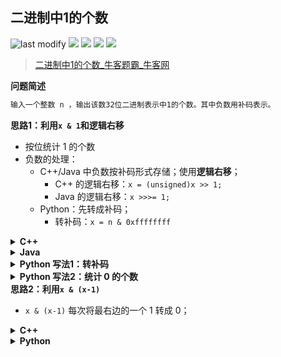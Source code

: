 ## 二进制中1的个数
<!--START_SECTION:badge-->

![last modify](https://img.shields.io/static/v1?label=last%20modify&message=2025-07-08%2016%3A53%3A13&color=yellowgreen&style=flat-square)
[![](https://img.shields.io/static/v1?label=&message=%E7%AE%80%E5%8D%95&color=yellow&style=flat-square)](../../../README.md#简单)
[![](https://img.shields.io/static/v1?label=&message=%E7%89%9B%E5%AE%A2&color=green&style=flat-square)](../../../README.md#牛客)
[![](https://img.shields.io/static/v1?label=&message=%E4%BD%8D%E8%BF%90%E7%AE%97&color=blue&style=flat-square)](../../../README.md#位运算)
[![](https://img.shields.io/static/v1?label=&message=%E7%BB%8F%E5%85%B8&color=blue&style=flat-square)](../../../README.md#经典)

<!--END_SECTION:badge-->
<!--info
tags: [位运算, 经典]
source: 牛客
level: 简单
number: '0120'
name: 二进制中1的个数
companies: []
-->

> [二进制中1的个数_牛客题霸_牛客网](https://www.nowcoder.com/practice/8ee967e43c2c4ec193b040ea7fbb10b8)

<summary><b>问题简述</b></summary>

```txt
输入一个整数 n ，输出该数32位二进制表示中1的个数。其中负数用补码表示。
```

<!-- 
<details><summary><b>详细描述</b></summary>

```txt
```

</details>
-->

<!-- <div align="center"><img src="../../../_assets/xxx.png" height="300" /></div> -->

<summary><b>思路1：利用<code>x & 1</code>和逻辑右移</b></summary>

- 按位统计 1 的个数
- 负数的处理：
    - C++/Java 中负数按补码形式存储；使用**逻辑右移**；
        - C++ 的逻辑右移：`x = (unsigned)x >> 1;`
        - Java 的逻辑右移：`x >>>= 1;`
    - Python：先转成补码；
        - 转补码：`x = n & 0xffffffff`

<details><summary><b>C++</b></summary>

```cpp
class Solution {
public:
     int NumberOf1(int x) {
         int cnt = 0;
         while (x) {
            if (x & 1) cnt += 1;
            x = (unsigned)x >> 1;  // C++ 中逻辑右移要先转无符号
         }
         
         return cnt;
     }
};
```

</details>


<details><summary><b>Java</b></summary>

```java
public class Solution {
    public int NumberOf1(int x) {
        int cnt = 0;
        while (x != 0) {
            if ((x & 1) != 0) cnt += 1;
            x >>>= 1;  // Java 中的逻辑右移
        }
        return cnt;
    }
}
```

</details>


<details><summary><b>Python 写法1：转补码</b></summary>

```python
class Solution:
    def NumberOf1(self , n: int) -> int:
        
        x = n & 0xffffffff  # 转补码
        cnt = 0
        while x:
            if x & 1: cnt += 1
            x >>= 1
        return cnt
```

</details>

<details><summary><b>Python 写法2：统计 0 的个数</b></summary>

```python
class Solution:
    def NumberOf1(self , n: int) -> int:
        
        x = abs(n)
        cnt = 0
        while x:
            if (n > 0 and x & 1 == 1) or (n < 0 and x & 1 == 0):
                cnt += 1
            x >>= 1
        
        return cnt if n >= 0 else 32 - cnt
```

</details>


<summary><b>思路2：利用<code>x & (x-1)</code></b></summary>

- `x & (x-1)` 每次将最右边的一个 1 转成 0；

<details><summary><b>C++</b></summary>

```cpp
class Solution {
public:
     int NumberOf1(int x) {
         int cnt = 0;
         while (x) {
            cnt += 1;
            x &= (x - 1);
         }
         
         return cnt;
     }
};
```

</details>

<details><summary><b>Python</b></summary>

```python
class Solution:
    def NumberOf1(self , n: int) -> int:
        
        x = n & 0xffffffff
        cnt = 0
        while x:
            cnt += 1
            x &= x - 1
        return cnt
```

</details>
